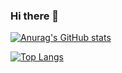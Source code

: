 ### Hi there 👋

[![Anurag's GitHub stats](https://github-readme-stats.vercel.app/api?username=rastins&show_icons=true&theme=moltack&hide_border=true&count_private=true)](https://github.com/anuraghazra/github-readme-stats)

[![Top Langs](https://github-readme-stats.vercel.app/api/top-langs/?username=rastins&count_private=true&hide=Tex,javascript,shell,typescript&theme=moltack&hide_border=true)](https://github.com/anuraghazra/github-readme-stats)
